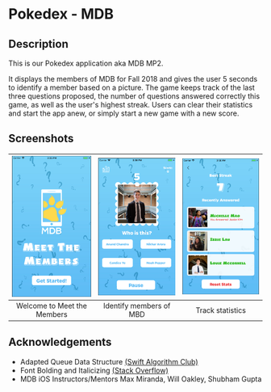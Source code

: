 # Pokedex - MDB

## Description
This is our Pokedex application aka MDB MP2. 

It displays the members of MDB for Fall 2018 and gives the user 5 seconds to identify a member based on a picture. The game keeps track of the last three questions proposed, the number of questions answered correctly this game, as well as the user's highest streak. Users can clear their statistics and start the app anew, or simply start a new game with a new score.

## Screenshots
| <img src="screenshots/home.png" width="200">        | <img src="screenshots/gameplay.png" width="200">           | <img src="screenshots/stats.png" width="200">  |
| :-------------: | :-------------: | :-------------: |
| Welcome to Meet the Members | Identify members of MBD | Track statistics |

## Acknowledgements
* Adapted Queue Data Structure [\(Swift Algorithm Club\)](https://github.com/raywenderlich/swift-algorithm-club/blob/master/Queue/)
* Font Bolding and Italicizing [\(Stack Overflow\)](https://stackoverflow.com/questions/4713236/how-do-i-set-bold-and-italic-on-uilabel-of-iphone-ipad)
* MDB iOS Instructors/Mentors Max Miranda, Will Oakley, Shubham Gupta
